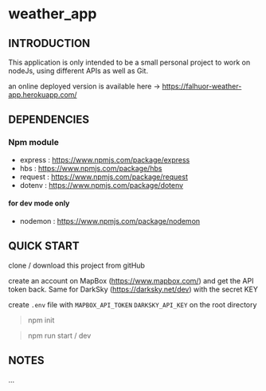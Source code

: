 # weather_app

## INTRODUCTION 

This application is only intended to be a small personal project to work on nodeJs, using different APIs as well as Git.

an online deployed version is available here -> https://falhuor-weather-app.herokuapp.com/


## DEPENDENCIES 

### Npm module

- express : https://www.npmjs.com/package/express 
- hbs : https://www.npmjs.com/package/hbs 
- request : https://www.npmjs.com/package/request 
- dotenv : https://www.npmjs.com/package/dotenv

#### for dev mode only

- nodemon : https://www.npmjs.com/package/nodemon


## QUICK START

clone / download this project from gitHub<br>

create an account on MapBox (https://www.mapbox.com/) and get the API token back.
Same for DarkSky (https://darksky.net/dev) with the secret KEY

create `.env` file with 
```MAPBOX_API_TOKEN```
```DARKSKY_API_KEY``` on the root directory

> npm init <br>

> npm run start / dev <br>


## NOTES

...
